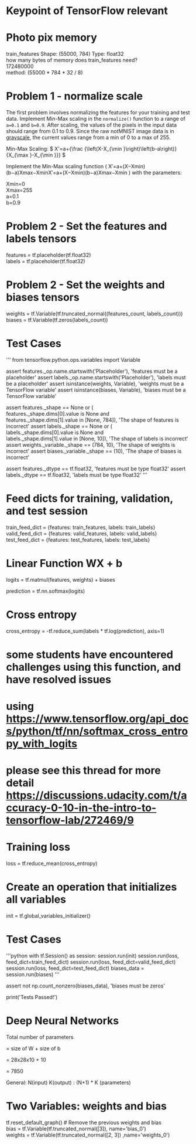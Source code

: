 # Keypoint of TensorFlow relevant
# Photo pix memory

train_features Shape: (55000, 784) Type: float32   
how many bytes of memory does train_features need?   
172480000   
method: (55000 * 784 * 32 / 8)

# Problem 1 - normalize scale
The first problem involves normalizing the features for your training and test data.
Implement Min-Max scaling in the `normalize()` function to a range of `a=0.1` and `b=0.9`. After scaling, the values of the pixels in the input data should range from 0.1 to 0.9.
Since the raw notMNIST image data is in [grayscale](https://en.wikipedia.org/wiki/Grayscale), the current values range from a min of 0 to a max of 255.

Min-Max Scaling:
$
X'=a+{\frac {\left(X-X_{\min }\right)\left(b-a\right)}{X_{\max }-X_{\min }}}
$

Implement the Min-Max scaling function ( X′=a+(X−Xmin)(b−a)Xmax−XminX′=a+(X−Xmin)(b−a)Xmax−Xmin ) with the parameters:

Xmin=0  
Xmax=255  
a=0.1  
b=0.9  

# Problem 2 - Set the features and labels tensors
features = tf.placeholder(tf.float32)   
labels = tf.placeholder(tf.float32)

# Problem 2 - Set the weights and biases tensors
weights = tf.Variable(tf.truncated_normal((features_count, labels_count)))   
biases = tf.Variable(tf.zeros(labels_count))


# Test Cases   
'''
from tensorflow.python.ops.variables import Variable

assert features._op.name.startswith('Placeholder'), 'features must be a placeholder'
assert labels._op.name.startswith('Placeholder'), 'labels must be a placeholder'
assert isinstance(weights, Variable), 'weights must be a TensorFlow variable'
assert isinstance(biases, Variable), 'biases must be a TensorFlow variable'

assert features._shape == None or (\
    features._shape.dims[0].value is None and\
    features._shape.dims[1].value in [None, 784]), 'The shape of features is incorrect'
assert labels._shape  == None or (\
    labels._shape.dims[0].value is None and\
    labels._shape.dims[1].value in [None, 10]), 'The shape of labels is incorrect'
assert weights._variable._shape == (784, 10), 'The shape of weights is incorrect'
assert biases._variable._shape == (10), 'The shape of biases is incorrect'

assert features._dtype == tf.float32, 'features must be type float32'
assert labels._dtype == tf.float32, 'labels must be type float32'
'''

# Feed dicts for training, validation, and test session
train_feed_dict = {features: train_features, labels: train_labels}
valid_feed_dict = {features: valid_features, labels: valid_labels}
test_feed_dict = {features: test_features, labels: test_labels}

# Linear Function WX + b
logits = tf.matmul(features, weights) + biases

prediction = tf.nn.softmax(logits)

# Cross entropy
cross_entropy = -tf.reduce_sum(labels * tf.log(prediction), axis=1)

# some students have encountered challenges using this function, and have resolved issues
# using https://www.tensorflow.org/api_docs/python/tf/nn/softmax_cross_entropy_with_logits
# please see this thread for more detail https://discussions.udacity.com/t/accuracy-0-10-in-the-intro-to-tensorflow-lab/272469/9

# Training loss
loss = tf.reduce_mean(cross_entropy)

# Create an operation that initializes all variables
init = tf.global_variables_initializer()

# Test Cases   
'''python
with tf.Session() as session:
    session.run(init)
    session.run(loss, feed_dict=train_feed_dict)
    session.run(loss, feed_dict=valid_feed_dict)
    session.run(loss, feed_dict=test_feed_dict)
    biases_data = session.run(biases)
'''

assert not np.count_nonzero(biases_data), 'biases must be zeros'

print('Tests Passed!')


# Deep Neural Networks

Total number of parameters

= size of W + size of b

= 28x28x10 + 10

= 7850

General: N(input) K(output) :
(N+1) * K (parameters)

# Two Variables: weights and bias   
tf.reset_default_graph()  # Remove the previous weights and bias  
bias = tf.Variable(tf.truncated_normal([3]), name='bias_0')  
weights = tf.Variable(tf.truncated_normal([2, 3]) ,name='weights_0')
